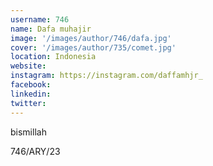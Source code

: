 ```yaml
---
username: 746
name: Dafa muhajir
image: '/images/author/746/dafa.jpg'
cover: '/images/author/735/comet.jpg'
location: Indonesia
website: 
instagram: https://instagram.com/daffamhjr_
facebook: 
linkedin: 
twitter: 
---
```

bismillah

746/ARY/23